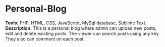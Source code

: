 # Personal-Blog
<b>Tools:</b> PHP, HTML, CSS, JavaScript, MySql database, Sublime Text. <br/>
<b>Description:</b> This is a personal blog where admin can upload new posts; edit and delete existing posts. The viewer can search posts 
using any key. They also can comment on each post.
